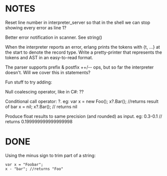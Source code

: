 NOTES
=====

Reset line number in interpreter_server so that in the shell we can stop showing every error as line 1?

Better error notification in scanner. See string()

When the interpreter reports an error, erlang prints the tokens with {t, ...} at the start to denote the record type.
Write a pretty-printer that represents the tokens and AST in an easy-to-read format.


The parser supports prefix & postfix ++/-- ops, but so far the interpreter doesn't. Will we cover this in statements?


Fun stuff to try adding:

Null coalescing operator, like in C#: ??

Conditional call operator: ?.
    eg:
        var x = new Foo();
        x?.Bar(); //returns result of bar
        x = nil;
        x?.Bar(); // returns nil



Produce float results to same precision (and rounded) as input.
    eg:
    0.3-0.1 // returns 0.199999999999999998








DONE
====

Using the minus sign to trim part of a string:

    var x = "Foobar";
    x - "bar"; //returns "Foo"